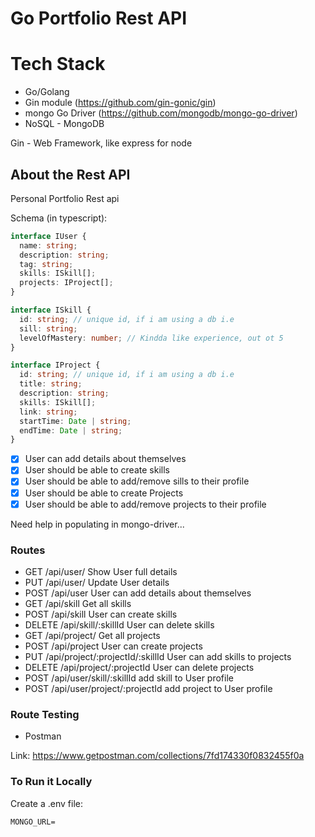 # Go Portfolio Rest API

# Tech Stack

- Go/Golang
- Gin module (https://github.com/gin-gonic/gin)
- mongo Go Driver (https://github.com/mongodb/mongo-go-driver)
- NoSQL - MongoDB

Gin - Web Framework, like express for node

## About the Rest API

Personal Portfolio Rest api

Schema (in typescript):

```ts
interface IUser {
  name: string;
  description: string;
  tag: string;
  skills: ISkill[];
  projects: IProject[];
}

interface ISkill {
  id: string; // unique id, if i am using a db i.e
  sill: string;
  levelOfMastery: number; // Kindda like experience, out ot 5
}

interface IProject {
  id: string; // unique id, if i am using a db i.e
  title: string;
  description: string;
  skills: ISkill[];
  link: string;
  startTime: Date | string;
  endTime: Date | string;
}
```

- [x] User can add details about themselves
- [x] User should be able to create skills
- [x] User should be able to add/remove sills to their profile
- [x] User should be able to create Projects
- [x] User should be able to add/remove projects to their profile

Need help in populating in mongo-driver...

### Routes

- GET /api/user/ Show User full details
- PUT /api/user/ Update User details
- POST /api/user User can add details about themselves
- GET /api/skill Get all skills
- POST /api/skill User can create skills
- DELETE /api/skill/:skillId User can delete skills
- GET /api/project/ Get all projects
- POST /api/project User can create projects
- PUT /api/project/:projectId/:skillId User can add skills to projects
- DELETE /api/project/:projectId User can delete projects
- POST /api/user/skill/:skillId add skill to User profile
- POST /api/user/project/:projectId add project to User profile

### Route Testing

- Postman

Link: https://www.getpostman.com/collections/7fd174330f0832455f0a

### To Run it Locally

Create a .env file:

```
MONGO_URL=
```
